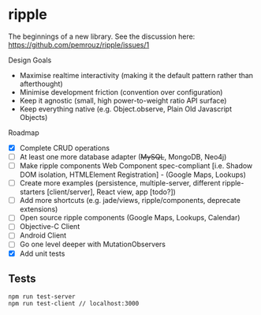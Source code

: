 ripple
======

The beginnings of a new library. See the discussion here: https://github.com/pemrouz/ripple/issues/1

Design Goals
* Maximise realtime interactivity (making it the default pattern rather than afterthought)
* Minimise development friction (convention over configuration)
* Keep it agnostic (small, high power-to-weight ratio API surface)
* Keep everything native (e.g. Object.observe, Plain Old Javascript Objects)
 
Roadmap
* [x] Complete CRUD operations
* [ ] At least one more database adapter (~~MySQL~~, MongoDB, Neo4j)
* [ ] Make ripple components Web Component spec-compliant [i.e. Shadow DOM isolation, HTMLElement Registration] - (Google Maps, Lookups)
* [ ] Create more examples (persistence, multiple-server, different ripple-starters [client/server], React view, app [todo?])
* [ ] Add more shortcuts (e.g. jade/views, ripple/components, deprecate extensions)
* [ ] Open source ripple components (Google Maps, Lookups, Calendar)
* [ ] Objective-C Client
* [ ] Android Client
* [ ] Go one level deeper with MutationObservers
* [x] Add unit tests

## Tests

```
npm run test-server
npm run test-client // localhost:3000
```
